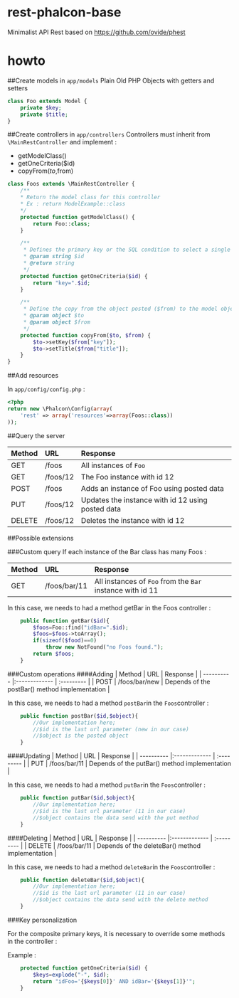 # rest-phalcon-base
Minimalist API Rest based on https://github.com/ovide/phest

# howto

##Create models in `app/models`
Plain Old PHP Objects with getters and setters
```php
class Foo extends Model {
	private $key;
	private $title;
}
```
##Create controllers in `app/controllers`
Controllers must inherit from `\MainRestController` and implement :
 * getModelClass()
 * getOneCriteria($id)
 * copyFrom($to,$from)

```php
class Foos extends \MainRestController {
	/**
	* Return the model class for this controller
	* Ex : return ModelExample::class
	*/
	protected function getModelClass() {
		return Foo::class;
	}

	/**
	 * Defines the primary key or the SQL condition to select a single record
	 * @param string $id
	 * @return string
	 */
	protected function getOneCriteria($id) {
		return "key=".$id;
	}

	/**
	 * Define the copy from the object posted ($from) to the model object ($to)
	 * @param object $to
	 * @param object $from
	 */
	protected function copyFrom($to, $from) {
		$to->setKey($from["key"]);
		$to->setTitle($from["title"]);
	}
}
```
##Add resources

In `app/config/config.php` :

```php
<?php
return new \Phalcon\Config(array(
    'rest' => array('resources'=>array(Foos::class))
));
```

##Query the server

| Method     | URL           | Response   |
| ---------- |:------------- | :--------- |
| GET        | /foos         | All instances of `Foo` |
| GET        | /foos/12      | The Foo instance with id 12 |
| POST       | /foos         | Adds an instance of Foo using posted data |
| PUT        | /foos/12      | Updates the instance with id 12 using posted data |
| DELETE     | /foos/12      | Deletes the instance with id 12 |

##Possible extensions

###Custom query
If each instance of the Bar class has many Foos :

| Method     | URL           | Response   |
| ---------- |:------------- | :--------- |
| GET        | /foos/bar/11  | All instances of `Foo` from the `Bar` instance with id 11 |

In this case, we needs to had a method getBar in the Foos controller :

```php
    public function getBar($id){
    	$foos=Foo::find("idBar=".$id);
    	$foos=$foos->toArray();
    	if(sizeof($food)==0)
    		throw new NotFound("no Foos found.");
    	return $foos;
    }
 ```

###Custom operations
####Adding
| Method     | URL           | Response   |
| ---------- |:------------- | :--------- |
| POST        | /foos/bar/new  | Depends of the postBar() method implementation |

In this case, we needs to had a method `postBar`in the `Foos`controller :

```php
	public function postBar($id,$object){
		//Our implementation here;
		//$id is the last url parameter (new in our case)
		//$object is the posted object
	}
```

####Updating
| Method     | URL           | Response   |
| ---------- |:------------- | :--------- |
| PUT        | /foos/bar/11  | Depends of the putBar() method implementation |

In this case, we needs to had a method `putBar`in the `Foos`controller :

```php
	public function putBar($id,$object){
		//Our implementation here;
		//$id is the last url parameter (11 in our case)
		//$object contains the data send with the put method
	}
```

####Deleting
| Method     | URL           | Response   |
| ---------- |:------------- | :--------- |
| DELETE        | /foos/bar/11  | Depends of the deleteBar() method implementation |

In this case, we needs to had a method `deleteBar`in the `Foos`controller :

```php
	public function deleteBar($id,$object){
		//Our implementation here;
		//$id is the last url parameter (11 in our case)
		//$object contains the data send with the delete method
	}
```

###Key personalization

For the composite primary keys, it is necessary to override some methods in the controller :

Example :

```php
	protected function getOneCriteria($id) {
		$keys=explode("-", $id);
		return "idFoo='{$keys[0]}' AND idBar='{$keys[1]}'";
	}
```
